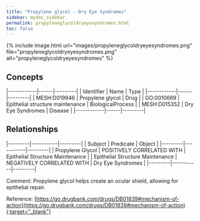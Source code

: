 ```yaml
---
title: "Propylene glycol - Dry Eye Syndromes"
sidebar: mydoc_sidebar
permalink: propyleneglycoldryeyesyndromes.html
toc: false 
---
```


{% include image.html url="images/propyleneglycoldryeyesyndromes.png" file="propyleneglycoldryeyesyndromes.png" alt="propyleneglycoldryeyesyndromes" %}

## Concepts

|------------|------|---------|
| Identifier | Name | Type    |
|------------|------|---------|
| MESH:D019946 | Propylene glycol | Drug |
| GO:0010669 | Epithelial structure maintenance | BiologicalProcess |
| MESH:D015352 | Dry Eye Syndromes | Disease |
|------------|------|---------|

## Relationships

|---------|-----------|---------|
| Subject | Predicate | Object  |
|---------|-----------|---------|
| Propylene Glycol | POSITIVELY CORRELATED WITH | Epithelial Structure Maintenance |
| Epithelial Structure Maintenance | NEGATIVELY CORRELATED WITH | Dry Eye Syndromes |
|---------|-----------|---------|

Comment: Propylene glycol helps create an ocular shield, allowing for epithelial repair.

Reference: [https://go.drugbank.com/drugs/DB01839#mechanism-of-action](https://go.drugbank.com/drugs/DB01839#mechanism-of-action){:target="_blank"}